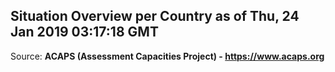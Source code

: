 ## Situation Overview per Country as of Thu, 24 Jan 2019 03:17:18 GMT

Source: **ACAPS (Assessment Capacities Project) - https://www.acaps.org**